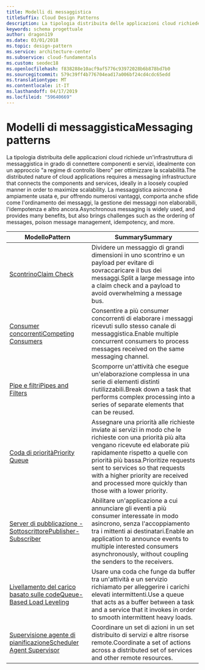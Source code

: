 ```yaml
---
title: Modelli di messaggistica
titleSuffix: Cloud Design Patterns
description: La tipologia distribuita delle applicazioni cloud richiede un'infrastruttura di messaggistica in grado di connettere componenti e servizi, idealmente con un approccio "a regime di controllo libero" per ottimizzare la scalabilità. La messaggistica asincrona è ampiamente usata e, pur offrendo numerosi vantaggi, comporta anche sfide come l'ordinamento dei messaggi, la gestione dei messaggi non elaborabili, l'idempotenza e altro ancora.
keywords: schema progettuale
author: dragon119
ms.date: 03/01/2018
ms.topic: design-pattern
ms.service: architecture-center
ms.subservice: cloud-fundamentals
ms.custom: seodec18
ms.openlocfilehash: f838288e10acf9af5776c93972028b6b878bd7b0
ms.sourcegitcommit: 579c39ff4b776704ead17a006bf24cd4cdc65edd
ms.translationtype: MT
ms.contentlocale: it-IT
ms.lasthandoff: 04/17/2019
ms.locfileid: "59640669"
---
```

# <a name="messaging-patterns"></a><span data-ttu-id="68042-105">Modelli di messaggistica</span><span class="sxs-lookup"><span data-stu-id="68042-105">Messaging patterns</span></span>

<span data-ttu-id="68042-106">La tipologia distribuita delle applicazioni cloud richiede un'infrastruttura di messaggistica in grado di connettere componenti e servizi, idealmente con un approccio "a regime di controllo libero" per ottimizzare la scalabilità.</span><span class="sxs-lookup"><span data-stu-id="68042-106">The distributed nature of cloud applications requires a messaging infrastructure that connects the components and services, ideally in a loosely coupled manner in order to maximize scalability.</span></span> <span data-ttu-id="68042-107">La messaggistica asincrona è ampiamente usata e, pur offrendo numerosi vantaggi, comporta anche sfide come l'ordinamento dei messaggi, la gestione dei messaggi non elaborabili, l'idempotenza e altro ancora.</span><span class="sxs-lookup"><span data-stu-id="68042-107">Asynchronous messaging is widely used, and provides many benefits, but also brings challenges such as the ordering of messages, poison message management, idempotency, and more.</span></span>

| <span data-ttu-id="68042-108">Modello</span><span class="sxs-lookup"><span data-stu-id="68042-108">Pattern</span></span> | <span data-ttu-id="68042-109">Summary</span><span class="sxs-lookup"><span data-stu-id="68042-109">Summary</span></span> |
| ------- | ------- |
| [<span data-ttu-id="68042-110">Scontrino</span><span class="sxs-lookup"><span data-stu-id="68042-110">Claim Check</span></span>](../claim-check.md) | <span data-ttu-id="68042-111">Dividere un messaggio di grandi dimensioni in uno scontrino e un payload per evitare di sovraccaricare il bus dei messaggi.</span><span class="sxs-lookup"><span data-stu-id="68042-111">Split a large message into a claim check and a payload to avoid overwhelming a message bus.</span></span> |
| [<span data-ttu-id="68042-112">Consumer concorrenti</span><span class="sxs-lookup"><span data-stu-id="68042-112">Competing Consumers</span></span>](../competing-consumers.md) | <span data-ttu-id="68042-113">Consentire a più consumer concorrenti di elaborare i messaggi ricevuti sullo stesso canale di messaggistica.</span><span class="sxs-lookup"><span data-stu-id="68042-113">Enable multiple concurrent consumers to process messages received on the same messaging channel.</span></span> |
| [<span data-ttu-id="68042-114">Pipe e filtri</span><span class="sxs-lookup"><span data-stu-id="68042-114">Pipes and Filters</span></span>](../pipes-and-filters.md) | <span data-ttu-id="68042-115">Scomporre un'attività che esegue un'elaborazione complessa in una serie di elementi distinti riutilizzabili.</span><span class="sxs-lookup"><span data-stu-id="68042-115">Break down a task that performs complex processing into a series of separate elements that can be reused.</span></span> |
| [<span data-ttu-id="68042-116">Coda di priorità</span><span class="sxs-lookup"><span data-stu-id="68042-116">Priority Queue</span></span>](../priority-queue.md) | <span data-ttu-id="68042-117">Assegnare una priorità alle richieste inviate ai servizi in modo che le richieste con una priorità più alta vengano ricevute ed elaborate più rapidamente rispetto a quelle con priorità più bassa.</span><span class="sxs-lookup"><span data-stu-id="68042-117">Prioritize requests sent to services so that requests with a higher priority are received and processed more quickly than those with a lower priority.</span></span> |
| [<span data-ttu-id="68042-118">Server di pubblicazione - Sottoscrittore</span><span class="sxs-lookup"><span data-stu-id="68042-118">Publisher-Subscriber</span></span>](../publisher-subscriber.md) | <span data-ttu-id="68042-119">Abilitare un'applicazione a cui annunciare gli eventi a più consumer interessate in modo asincrono, senza l'accoppiamento tra i mittenti ai destinatari.</span><span class="sxs-lookup"><span data-stu-id="68042-119">Enable an application to announce events to multiple interested consumers asynchronously, without coupling the senders to the receivers.</span></span> |
| [<span data-ttu-id="68042-120">Livellamento del carico basato sulle code</span><span class="sxs-lookup"><span data-stu-id="68042-120">Queue-Based Load Leveling</span></span>](../queue-based-load-leveling.md) | <span data-ttu-id="68042-121">Usare una coda che funge da buffer tra un'attività e un servizio richiamato per alleggerire i carichi elevati intermittenti.</span><span class="sxs-lookup"><span data-stu-id="68042-121">Use a queue that acts as a buffer between a task and a service that it invokes in order to smooth intermittent heavy loads.</span></span> |
| [<span data-ttu-id="68042-122">Supervisione agente di pianificazione</span><span class="sxs-lookup"><span data-stu-id="68042-122">Scheduler Agent Supervisor</span></span>](../scheduler-agent-supervisor.md) | <span data-ttu-id="68042-123">Coordinare un set di azioni in un set distribuito di servizi e altre risorse remote.</span><span class="sxs-lookup"><span data-stu-id="68042-123">Coordinate a set of actions across a distributed set of services and other remote resources.</span></span> |
